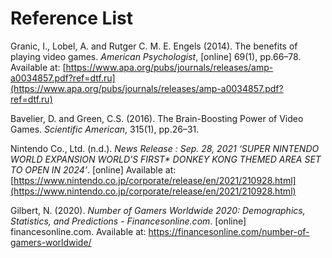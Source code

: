 # Reference List

Granic, I., Lobel, A. and Rutger C. M. E. Engels (2014). The benefits of playing video games. _American Psychologist_, \[online] 69(1), pp.66–78. Available at: [https://www.apa.org/pubs/journals/releases/amp-a0034857.pdf?ref=dtf.ru](https://www.apa.org/pubs/journals/releases/amp-a0034857.pdf?ref=dtf.ru)

Bavelier, D. and Green, C.S. (2016). The Brain-Boosting Power of Video Games. _Scientific American_, 315(1), pp.26–31.

Nintendo Co., Ltd. (n.d.). _News Release : Sep. 28, 2021 ‘SUPER NINTENDO WORLD EXPANSION WORLD’S FIRST\* DONKEY KONG THEMED AREA SET TO OPEN IN 2024’_. \[online] Available at: [https://www.nintendo.co.jp/corporate/release/en/2021/210928.html](https://www.nintendo.co.jp/corporate/release/en/2021/210928.html)

Gilbert, N. (2020). _Number of Gamers Worldwide 2020: Demographics, Statistics, and Predictions - Financesonline.com_. \[online] financesonline.com. Available at: https://financesonline.com/number-of-gamers-worldwide/
